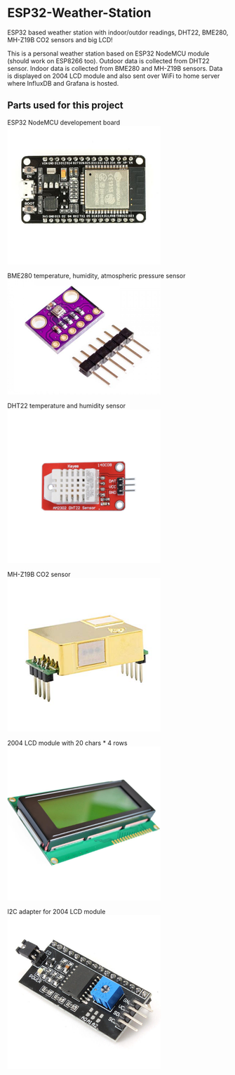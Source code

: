 # ESP32-Weather-Station
ESP32 based weather station with indoor/outdor readings, DHT22, BME280, MH-Z19B CO2 sensors and big LCD!

This is a personal weather station based on ESP32 NodeMCU module (should work on ESP8266 too). 
Outdoor data is collected from DHT22 sensor. Indoor data is collected from BME280 and MH-Z19B sensors. Data is displayed on 2004 LCD module and also sent over WiFi to home server where InfluxDB and Grafana is hosted.

## Parts used for this project

ESP32 NodeMCU developement board<br/>
<img src="/images/ESP32.jpg" alt="ESP32" width="350"/>

BME280 temperature, humidity, atmospheric pressure sensor<br/>
<img src="/images/BME280.jpg" alt="BME280" width="350"/>

DHT22 temperature and humidity  sensor<br/>
<img src="/images/DHT22.jpg" alt="DHT22" width="350"/>

MH-Z19B CO2 sensor<br/>
<img src="/images/MH-Z19B.jpg" alt="MH-Z19B" width="350"/>

2004 LCD module with 20 chars * 4 rows<br/>
<img src="/images/2004-LCD.jpg" alt="2004 LCD" width="350"/>

I2C adapter for 2004 LCD module<br/>
<img src="/images/I2C-Adapter-LCD.jpg" alt="I2C adapter LCD" width="350"/>

